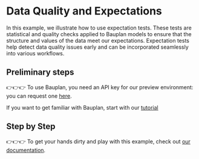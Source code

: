 # Data Quality and Expectations

In this example, we illustrate how to use expectation tests. These tests are statistical and quality checks applied to Bauplan models to ensure that the structure and values of the data meet our expectations. Expectation tests help detect data quality issues early and can be incorporated seamlessly into various workflows.

## Preliminary steps

👉👉👉 To use Bauplan, you need an API key for our preview environment: you can request one [here](https://www.bauplanlabs.com/#join).

If you want to get familiar with Bauplan, start with our [tutorial](https://docs.bauplanlabs.com/en/latest/tutorial/01_quick_start.html#)

## Step by Step

👉👉👉 To get your hands dirty and play with this example, check out [our documentation](https://docs.bauplanlabs.com/en/latest/examples/exectations.html).
